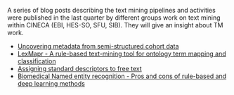 A series of blog posts describing the text mining pipelines and activities were published in the last quarter by different groups work on text mining within CINECA (EBI, HES-SO, SFU, SIB). They will give an insight about TM work.
- [Uncovering metadata from semi-structured cohort data](https://www.cineca-project.eu/blog-all/uncovering-metadata-from-semi-structured-cohort-data)
- [LexMapr - A rule-based text-mining tool for ontology term mapping and classification](https://www.cineca-project.eu/blog-all/lexmapr-a-rule-based-text-mining-tool-for-ontology-term-mapping-and-classification)
- [Assigning standard descriptors to free text](https://www.cineca-project.eu/blog-all/assigning-standard-descriptors-to-free-text)
- [Biomedical Named entity recognition - Pros and cons of rule-based and deep learning methods](https://www.cineca-project.eu/blog-all/biomedical-named-entity-recognition-pros-and-cons-of-rule-based-and-deep-learning-methods)




